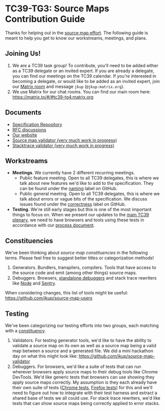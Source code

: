 # TC39-TG3: Source Maps Contribution Guide

Thanks for helping out in the [source map effort](https://ecma-international.org/task-groups/tc39-tg4/). The following guide is meant to help you get to know our workstreams, meetings, and plans.

## Joining Us!

1. We are a TC39 task group! To contribute, you'll need to be added either as a TC39 delegate or an invited expert. If you are already a delegate, you can find our meetings on the TC39 calendar. If you're interested in becoming a delegate, or would like to be added as an invited expert, join our [Matrix room](https://matrix.to/#/#tc39-tg4:matrix.org) and message `jkup` (`@jkup:matrix.org`).
2. We use Matrix for our chat rooms. You can find our main room here: https://matrix.to/#/#tc39-tg4:matrix.org

## Documents

- [Specification Repository](https://github.com/tc39/source-map-spec)
- [RFC discussions](https://github.com/tc39/source-map-rfc)
- [Our website](https://source-map.github.io/)
- [Source map validator (very much work in progress)](https://github.com/jkup/source-map-validator)
- [Stacktrace validator (very much work in progress)](https://github.com/jkup/source-map-stacktrace-validator)

## Workstreams

- **Meetings**. We currently have 2 different recurring meetings.
  - Public feature meeting. Open to all TC39 delegates, this is where we talk about new features we'd like to add to the specification. They can be found under the [naming](https://github.com/tc39/source-map-rfc/issues?q=is%3Aopen+is%3Aissue+label%3A%22Workstream%3A+Naming%22) label on GitHub.
  - Public general meeting. Open to all TC39 delegates, this is where we talk about errors or vague bits of the specification. We discuss issues found under the [correctness](https://github.com/tc39/source-map-rfc/issues?q=is%3Aopen+is%3Aissue+label%3A%22Workstream%3A+Correctness%22+) label on GitHub.
- **Testing**. We're still early stages but this is one of the most important things to focus on. When we present our updates to the [main TC39 plenary](https://github.com/tc39/agendas#agendas), we need to have browsers and tools using these tests in accordance with our [process document](https://github.com/tc39/source-map-rfc/blob/main/PROCESS.md).

## Constituencies

We've been thinking about _source map constituencies_ in the following terms. Please feel free to suggest better titles or categorization methods!

1. Generators. Bundlers, transpilers, compilers. Tools that have access to the source code and emit (among other things) source maps.
2. Debuggers. Browsers, [standalone debuggers](https://www.replay.io/) and stack trace rewriters like [Node](https://nodejs.org/en) and [Sentry](https://sentry.io/).

When considering changes, this list of tools might be useful: https://github.com/jkup/source-map-users

## Testing

We've been categorizing our testing efforts into two groups, each matching with a [constituency](#constituencies).

1. Validators. For testing generator tools, we'd like to have the ability to validate a source map on its own as well as a source map being a valid map between a source and a generated file. We did a mini hackathon day on what this might look like: https://github.com/jkup/source-map-validator
2. Debuggers. For browsers, we'd like a suite of tests that can run wherever browsers apply source maps to their debug tools like Chrome DevTools. We'd like generic tests that browsers can use showing they apply source maps correctly. My assumption is they each already have their own suite of tests ([Chrome tests](https://github.com/ChromeDevTools/devtools-frontend/blob/main/test/e2e/sources/sourcemap_test.ts), [Firefox tests](https://github.com/mozilla/source-map/tree/master/test)) for this and we'll need to figure out how to integrate with their test harness and extract a shared base of tests we all could use. For stack trace rewriters, we'd like tests that can show source maps being correctly applied to error stacks.
